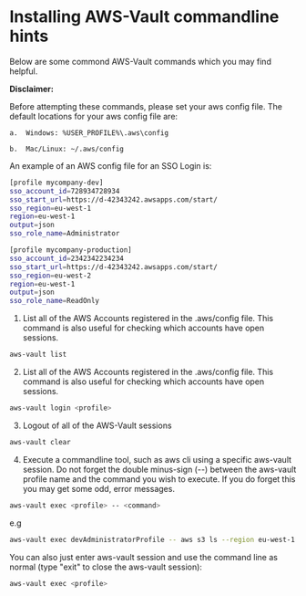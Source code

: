 # Installing AWS-Vault commandline hints

Below are some commond AWS-Vault commands which you may find helpful. 

**Disclaimer:** 

Before attempting these commands, please set your aws config file.  The default locations for your aws config file are:

    a.	Windows: %USER_PROFILE%\.aws\config

    b.	Mac/Linux: ~/.aws/config

An example of an AWS config file for an SSO Login is:


```sh
[profile mycompany-dev]
sso_account_id=728934728934
sso_start_url=https://d-42343242.awsapps.com/start/
sso_region=eu-west-1
region=eu-west-1
output=json
sso_role_name=Administrator

[profile mycompany-production]
sso_account_id=2342342234234
sso_start_url=https://d-42343242.awsapps.com/start/
sso_region=eu-west-2
region=eu-west-1
output=json
sso_role_name=ReadOnly
```


1.	List all of the AWS Accounts registered in the .aws/config file.  This command is also useful for checking which accounts have open sessions.

```sh
aws-vault list
```

2.	List all of the AWS Accounts registered in the .aws/config file.  This command is also useful for checking which accounts have open sessions.

```sh
aws-vault login <profile>
```

3.	Logout of all of the AWS-Vault sessions
```sh
aws-vault clear
```

4.	Execute a commandline tool, such as aws cli using a specific aws-vault session. Do not forget the double minus-sign (--) between the aws-vault profile name and the command you wish to execute.  If you do forget this you may get some odd, error messages.
```sh
aws-vault exec <profile> -- <command>
```

e.g 
```sh
aws-vault exec devAdministratorProfile -- aws s3 ls --region eu-west-1
```

You can also just enter aws-vault session and use the command line as normal (type "exit" to close the aws-vault session):

```sh
aws-vault exec <profile>
```

 
